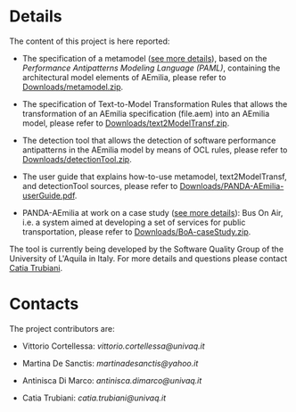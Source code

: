 # Details #

The content of this project is here reported:

  * The specification of a metamodel ([see more details](http://code.google.com/p/panda-aemilia/wiki/AEmiliaMetamodel)), based on the _Performance Antipatterns Modeling Language (PAML)_, containing the architectural model elements of AEmilia, please refer to [Downloads/metamodel.zip](http://code.google.com/p/panda-aemilia/downloads/detail?name=metamodel.zip&can=2&q=#makechanges).

  * The specification of Text-to-Model Transformation Rules that allows the transformation of an AEmilia specification (file.aem) into an AEmilia model, please refer to [Downloads/text2ModelTransf.zip](http://code.google.com/p/panda-aemilia/downloads/detail?name=text2ModelTransf.zip&can=2&q=#makechanges).

  * The detection tool that allows the detection of software performance antipatterns in the AEmilia model by means of OCL rules, please refer to [Downloads/detectionTool.zip](http://code.google.com/p/panda-aemilia/downloads/detail?name=detectionTool.zip&can=2&q=#makechanges).

  * The user guide that explains how-to-use metamodel, text2ModelTransf, and detectionTool sources, please refer to [Downloads/PANDA-AEmilia-userGuide.pdf](http://code.google.com/p/panda-aemilia/downloads/detail?name=PANDA-AEmilia-userGuide.pdf&can=2&q=#makechanges).

  * PANDA-AEmilia at work on a case study ([see more details](http://code.google.com/p/panda-aemilia/wiki/BoAcaseStudy)): Bus On Air, i.e. a system aimed at developing a set of services for public transportation, please refer to [Downloads/BoA-caseStudy.zip](http://code.google.com/p/panda-aemilia/downloads/detail?name=BoA-caseStudy.zip&can=2&q=#makechanges).

The tool is currently being developed by the Software Quality Group of the University of L'Aquila in Italy. For more details and questions please contact [Catia Trubiani](http://www.di.univaq.it/catia.trubiani).

# Contacts #

The project contributors are:

  * Vittorio Cortellessa: _vittorio.cortellessa@univaq.it_

  * Martina De Sanctis: _martinadesanctis@yahoo.it_

  * Antinisca Di Marco: _antinisca.dimarco@univaq.it_

  * Catia Trubiani: _catia.trubiani@univaq.it_